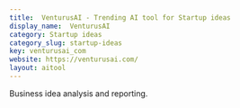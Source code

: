 ```yaml
---
title:  VenturusAI - Trending AI tool for Startup ideas
display_name:  VenturusAI
category: Startup ideas
category_slug: startup-ideas
key: venturusai_com
website: https://venturusai.com/
layout: aitool
---
```


Business idea analysis and reporting.
